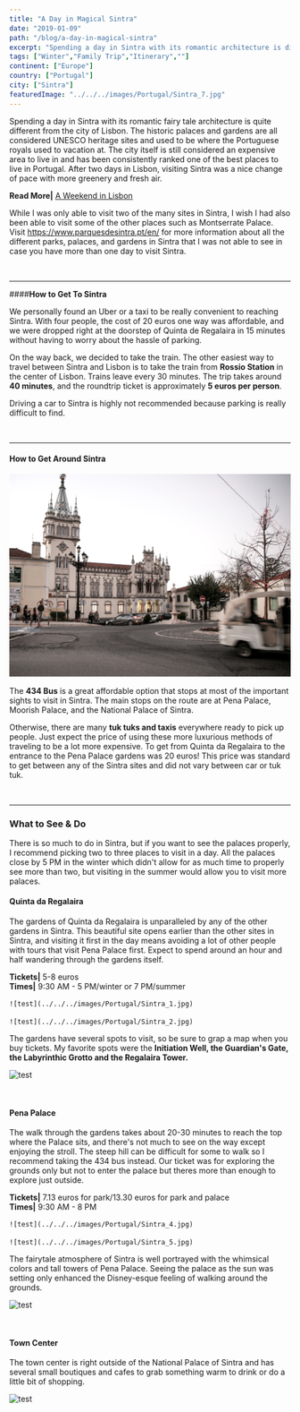 ```yaml
---
title: "A Day in Magical Sintra"
date: "2019-01-09"
path: "/blog/a-day-in-magical-sintra"
excerpt: "Spending a day in Sintra with its romantic architecture is different from the city of Lisbon. The historic palaces and gardens are all considered UNESCO heritage sites and used to be where the Portuguese royals..."
tags: ["Winter","Family Trip","Itinerary",""]
continent: ["Europe"]
country: ["Portugal"]
city: ["Sintra"]
featuredImage: "../../../images/Portugal/Sintra_7.jpg"
---
```


Spending a day in Sintra with its romantic fairy tale architecture is quite different from the city of Lisbon. The historic palaces and gardens are all considered UNESCO heritage sites and used to be where the Portuguese royals used to vacation at. The city itself is still considered an expensive area to live in and has been consistently ranked one of the best places to live in Portugal. After two days in Lisbon, visiting Sintra was a nice change of pace with more greenery and fresh air. 

**Read More|** [A Weekend in Lisbon](https://www.wheretonextdoc.com/blog/weekend-in-lisbon)

While I was only able to visit two of the many sites in Sintra, I wish I had also been able to visit some of the other places such as Montserrate Palace. Visit https://www.parquesdesintra.pt/en/ for more information about all the different parks, palaces, and gardens in Sintra that I was not able to see in case you have more than one day to visit Sintra. 

&nbsp;


*****************************
####**How to Get To Sintra** 

We personally found an Uber or a taxi to be really convenient to reaching Sintra. With four people, the cost of 20 euros one way was affordable, and we were dropped right at the doorstep of Quinta de Regalaira in 15 minutes without having to worry about the hassle of parking. 

On the way back, we decided to take the train. The other easiest way to travel between Sintra and Lisbon is to take the train from **Rossio Station** in the center of Lisbon. Trains leave every 30 minutes. The trip takes around **40 minutes**, and the roundtrip ticket is approximately **5 euros per person**. 

Driving a car to Sintra is highly not recommended because parking is really difficult to find.  

&nbsp;

******************************
#### **How to Get Around Sintra** 

![test](../../../images/Portugal/Sintra_8.jpg) 

The **434 Bus** is a great affordable option that stops at most of the important sights to visit in Sintra. The main stops on the route are at Pena Palace, Moorish Palace, and the National Palace of Sintra. 

Otherwise, there are many **tuk tuks and taxis** everywhere ready to pick up people. Just expect the price of using these more luxurious methods of traveling to be a lot more expensive. To get from Quinta da Regalaira to the entrance to the Pena Palace gardens was 20 euros! This price was standard to get between any of the Sintra sites and did not vary between car or tuk tuk. 

&nbsp;

*******************************

### **What to See & Do**

There is so much to do in Sintra, but if you want to see the palaces properly, I recommend picking two to three places to visit in a day. All the palaces close by 5 PM in the winter which didn't allow for as much time to properly see more than two, but visiting in the summer would allow you to visit more palaces. 

#### **Quinta da Regalaira**

The gardens of Quinta da Regalaira is unparalleled by any of the other gardens in Sintra. This beautiful site opens earlier than the other sites in Sintra, and visiting it first in the day means avoiding a lot of other people with tours that visit Pena Palace first. Expect to spend around an hour and half wandering through the gardens itself. 

**Tickets|** 5-8 euros <br/>
**Times|** 9:30 AM - 5 PM/winter or 7 PM/summer

```grid|2|
![test](../../../images/Portugal/Sintra_1.jpg) 

![test](../../../images/Portugal/Sintra_2.jpg) 
```
The gardens have several spots to visit, so be sure to grap a map when you buy tickets. My favorite spots were the **Initiation Well, the Guardian's Gate, the Labyrinthic Grotto and the Regalaira Tower.** 

![test](../../../images/Portugal/Sintra_9.jpg) 

&nbsp;
&nbsp;

#### **Pena Palace**

The walk through the gardens takes about 20-30 minutes to reach the top where the Palace sits, and there's not much to see on the way except enjoying the stroll. The steep hill can be difficult for some to walk so I recommend taking the 434 bus instead. Our ticket was for exploring the grounds only but not to enter the palace but theres more than enough to explore just outside. 

**Tickets|** 7.13 euros for park/13.30 euros for park and palace <br/>
**Times|** 9:30 AM - 8 PM

```grid|2|
![test](../../../images/Portugal/Sintra_4.jpg) 

![test](../../../images/Portugal/Sintra_5.jpg) 
```

The fairytale atmosphere of Sintra is well portrayed with the whimsical colors and tall towers of Pena Palace. Seeing the palace as the sun was setting only enhanced the Disney-esque feeling of walking around the grounds. 

![test](../../../images/Portugal/Sintra_3.jpg) 

&nbsp;
&nbsp;

#### **Town Center**

The town center is right outside of the National Palace of Sintra and has several small boutiques and cafes to grab something warm to drink or do a little bit of shopping. 

![test](../../../images/Portugal/Sintra_7.jpg) 




